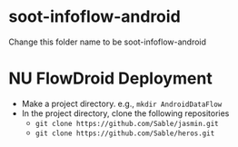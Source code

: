 soot-infoflow-android
=====================
Change this folder name to be soot-infoflow-android


NU FlowDroid Deployment
=====================
- Make a project directory. e.g., `mkdir AndroidDataFlow`
- In the project directory, clone the following repositories
  - `git clone https://github.com/Sable/jasmin.git`
  - `git clone https://github.com/Sable/heros.git`
